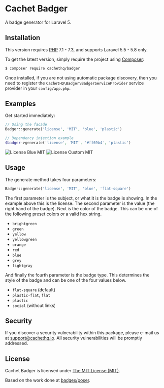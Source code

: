 # Cachet Badger

A badge generator for Laravel 5.


## Installation

This version requires [PHP](https://php.net) 7.1 - 7.3, and supports Laravel 5.5 - 5.8 only.

To get the latest version, simply require the project using [Composer](https://getcomposer.org):

```bash
$ composer require cachethq/badger
```

Once installed, if you are not using automatic package discovery, then you need to register the `CachetHQ\Badger\BadgerServiceProvider` service provider in your `config/app.php`.


## Examples


Get started immediately:

```php
// Using the facade
Badger::generate('license', 'MIT', 'blue', 'plastic')

// Dependency injection example
$badger->generate('license', 'MIT', '#ff69b4', 'plastic')
```

![License Blue MIT](https://cdn.rawgit.com/CachetHQ/Badger/master/tests/stubs/license-MIT-blue-plastic.svg)
![License Custom MIT](https://cdn.rawgit.com/CachetHQ/Badger/master/tests/stubs/license-MIT-custom-plastic.svg)


## Usage

The generate method takes four parameters:

```php
Badger::generate('license', 'MIT', 'blue', 'flat-square')
```

The first parameter is the subject, or what it is the badge is showing. In the example above this is the license. The second parameter is the value (the right hand of the badge). Next is the color of the badge. This can be one of the following preset colors _or_ a valid hex string.

- `brightgreen`
- `green`
- `yellow`
- `yellowgreen`
- `orange`
- `red`
- `blue`
- `grey`
- `lightgray`

And finally the fourth parameter is the badge type. This determines the style of the badge and can be one of the four values below.

- `flat-square` (default)
- `plastic-flat`, `flat`
- `plastic`
- `social` (without links)


## Security

If you discover a security vulnerability within this package, please e-mail us at support@cachethq.io. All security vulnerabilities will be promptly addressed.


## License

Cachet Badger is licensed under [The MIT License (MIT)](LICENSE).

Based on the work done at [badges/poser](https://github.com/badges/poser).
